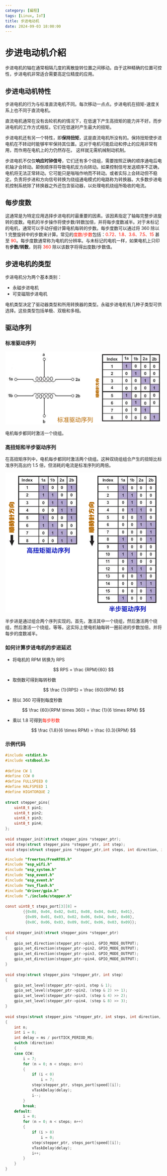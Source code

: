 ```yaml
---
category: [編程]
tags: [Linux, IoT]
title: 步进电动机
date: 2024-09-03 18:00:00
---
```

<style>
  table {
    width: 100%
    }
  td {
    vertical-align: center;
  }
  table.inputT{
    margin: 10px;
    width: auto;
    margin-left: auto;
    margin-right: auto;
    border: none;
  }
  input{
    text-align: center;
    padding: 0px 10px;
  }
  iframe{
    width: 100%;
    display: block;
    border-style:none;
  }
</style>

# 步进电动机介紹

步进电机的轴在通常相隔几度的离散旋转位置之间移动。由于这种精确的位置可控性，步进电机非常适合需要高定位精度的应用。

## 步进电动机特性

步进电机的行为与标准直流电机不同。每次移动一点点。步进电机在扭矩-速度关系上也不同于直流电机。

直流电机通常在没有齿轮机构的情况下，在低速下产生高扭矩的能力并不好。而步进电机的工作方式相反。它们在低速时产生最大的扭矩。

步进电机还有另一个特性，即**保持扭矩**，这是直流电机所没有的。保持扭矩使步进电机在不转动时能够牢牢保持其位置。这对于电机可能启动和停止的应用非常有用，而作用在电机上的力仍然存在。 这样就无需机械制动机制。

步进电机不仅仅**响应时钟信号**，它们还有多个绕组，需要按照正确的顺序通电后电机轴才会转动。颠倒顺序将导致电机反方向转动。如果控制信号发送顺序不正确，电机将无法正常转动。它可能只是嗡嗡作响而不转动。或者实际上会转动但不稳定。负责将步进和方向信号转换为绕组通电模式的电路称为转换器。大多数步进电机控制系统除了转换器之外还包含驱动器，以处理电机绕组所吸收的电流。

## 每步度数

这通常是为特定应用选择步进电机时最重要的因素。该因素指定了轴每完整步进旋转的度数。电机的半步操作将使步数/转数加倍，并将每步度数减半。对于未标记的电机，通常可以手动仔细计算电机每转的步数。每步度数可以通过将 360 除以 1 完整旋转中的步数来计算。常见的<font color="#FF1000">度数/步数</font>包括：<font color="#FF1000">0.72、1.8、3.6、7.5、15</font> 甚至 <font color="#FF1000">90</font>。每步度数通常称为电机的分辨率。与未标记的电机一样，如果电机上只印有**步数/转数**，则将 <font color="#FF1000">360</font> 除以该数字将得出度数/步数值。

## 步进电机的类型

步进电机分为两个基本类别：

- 永磁步进电机
- 可变磁阻步进电机

电机类型决定了驱动器类型和所用转换器的类型。永磁步进电机有几种子类型可供选择。这些类型包括单极、双极和多相。

## 驱动序列

### 标准驱动序列

![Alt ESP32pin](../assets/img/esp/steps1.png)

电机每步都同时激活一个绕组。

### **高扭矩**和**半步**驱动序列

在高扭矩序列中，电机每步都同时激活两个绕组。这种双绕组组合产生的扭矩比标准序列高出约 1.5 倍，但消耗的电流是标准序列的两倍。

![Alt ESP32pin](../assets/img/esp/steps2.png)

半步进是通过组合两个序列实现的。首先，激活其中一个绕组，然后激活两个绕组，然后激活一个绕组，等等。这实际上使电机轴每转一圈前进的步数加倍，并将每步的度数减半。


### 如何计算步进电机的步进延迟


- 将电机的 RPM 转换为 RPS 

$$ RPS = \frac {RPM}{60} $$
 
- 取倒数可得到每转秒数 

$$ \frac {1}{RPS} = \frac {60}{RPM} $$

- 除以 360 可得到每度秒数 

$$ \frac {60}{RPM \times 360} = \frac {1}{6 \times RPM} $$
- 乘以 1.8 可得到<font color="#FF1000">每步秒数</font>

$$ \frac {1.8}{6 \times RPM} = \frac {0.3}{RPM} $$

### 示例代码

```h
#include <stdint.h>
#include <stdbool.h>

#define CW 1
#define CCW 0
#define FULLSPEED 0
#define HALFSPEED 1
#define HIGHTORQUE 2

struct stepper_pins{
    uint8_t pin1;
    uint8_t pin2;
    uint8_t pin3;
    uint8_t pin4;
};

void stepper_init(struct stepper_pins *stepper_ptr);
void step(struct stepper_pins *stepper_ptr, int step);
void steps(struct stepper_pins *stepper_ptr,int steps, int direction, int speed, int ms);

```


```c
#include "freertos/FreeRTOS.h"
#include "esp_wifi.h"
#include "esp_system.h"
#include "esp_event.h"
#include "esp_event.h"
#include "nvs_flash.h"
#include "driver/gpio.h"
#include "./include/stepper.h"

const uint8_t steps_port[3][8] =
		{{0x08, 0x04, 0x02, 0x01, 0x08, 0x04, 0x02, 0x01},
		 {0x09, 0x01, 0x03, 0x02, 0x06, 0x04, 0x0c, 0x08},
		 {0x0C, 0x06, 0x03, 0x09, 0x0C, 0x06, 0x03, 0x09}};

void stepper_init(struct stepper_pins *stepper_ptr)
{
	gpio_set_direction(stepper_ptr->pin1, GPIO_MODE_OUTPUT);
	gpio_set_direction(stepper_ptr->pin2, GPIO_MODE_OUTPUT);
	gpio_set_direction(stepper_ptr->pin3, GPIO_MODE_OUTPUT);
	gpio_set_direction(stepper_ptr->pin4, GPIO_MODE_OUTPUT);
}

void step(struct stepper_pins *stepper_ptr, int step)
{
	gpio_set_level(stepper_ptr->pin1, step & 1);
	gpio_set_level(stepper_ptr->pin2, (step & 2) >> 1);
	gpio_set_level(stepper_ptr->pin3, (step & 4) >> 2);
	gpio_set_level(stepper_ptr->pin4, (step & 8) >> 3);
}

void steps(struct stepper_pins *stepper_ptr, int steps, int direction, int speed, int ms)
{
	int n;
	int i = 0;
	int delay = ms / portTICK_PERIOD_MS;
	switch (direction)
	{
	case CCW:
		i = 7;
		for (n = 0; n < steps; n++)
		{
			if (i < 0)
				i = 7;
			step(stepper_ptr, steps_port[speed][i]);
			vTaskDelay(delay);
			i--;
		}
		break;
	default:
		i = 0;
		for (n = 0; n < steps; n++)
		{
			if (i > 8)
				i = 0;
			step(stepper_ptr, steps_port[speed][i]);
			vTaskDelay(delay);
			i++;
		}
	}
}

```